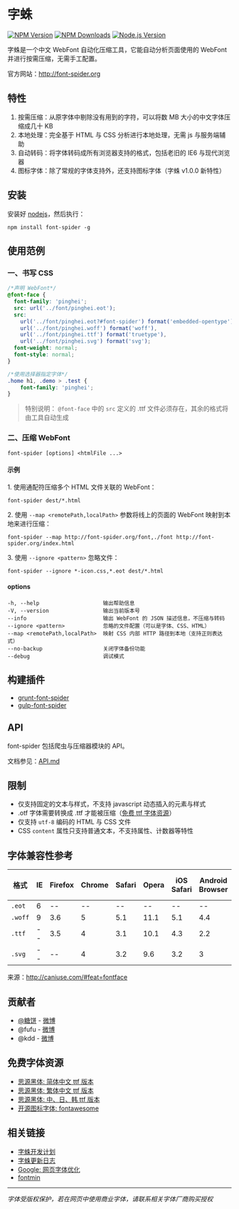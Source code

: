 # 字蛛

[][node-version-url][![NPM Version][npm-image]][npm-url] [![NPM Downloads][downloads-image]][downloads-url] [![Node.js Version][node-version-image]][node-version-url]

字蛛是一个中文 WebFont 自动化压缩工具，它能自动分析页面使用的 WebFont 并进行按需压缩，无需手工配置。

官方网站：<http://font-spider.org>

## 特性

1. 按需压缩：从原字体中剔除没有用到的字符，可以将数 MB 大小的中文字体压缩成几十 KB
2. 本地处理：完全基于 HTML 与 CSS 分析进行本地处理，无需 js 与服务端辅助
3. 自动转码：将字体转码成所有浏览器支持的格式，包括老旧的 IE6 与现代浏览器
4. 图标字体：除了常规的字体支持外，还支持图标字体（字蛛 v1.0.0 新特性）

## 安装

安装好 [nodejs](http://nodejs.org)，然后执行：

``` shell
npm install font-spider -g
```

## 使用范例

### 一、书写 CSS

``` css
/*声明 WebFont*/
@font-face {
  font-family: 'pinghei';
  src: url('../font/pinghei.eot');
  src:
    url('../font/pinghei.eot?#font-spider') format('embedded-opentype'),
    url('../font/pinghei.woff') format('woff'),
    url('../font/pinghei.ttf') format('truetype'),
    url('../font/pinghei.svg') format('svg');
  font-weight: normal;
  font-style: normal;
}

/*使用选择器指定字体*/
.home h1, .demo > .test {
    font-family: 'pinghei';
}
```

> 特别说明： `@font-face` 中的 `src` 定义的 .ttf 文件必须存在，其余的格式将由工具自动生成

### 二、压缩 WebFont

``` shell
font-spider [options] <htmlFile ...>
```

#### 示例

1\. 使用通配符压缩多个 HTML 文件关联的 WebFont：

``` shell
font-spider dest/*.html
```

2\. 使用 `--map <remotePath,localPath>` 参数将线上的页面的 WebFont 映射到本地来进行压缩：

``` shell
font-spider --map http://font-spider.org/font,./font http://font-spider.org/index.html
```

3\. 使用 `--ignore <pattern>` 忽略文件：

``` shell
font-spider --ignore *-icon.css,*.eot dest/*.html
```

#### options

``` shell
-h, --help                    输出帮助信息
-V, --version                 输出当前版本号
--info                        输出 WebFont 的 JSON 描述信息，不压缩与转码
--ignore <pattern>            忽略的文件配置（可以是字体、CSS、HTML）
--map <remotePath,localPath>  映射 CSS 内部 HTTP 路径到本地（支持正则表达式）
--no-backup                   关闭字体备份功能
--debug                       调试模式
```

## 构建插件

- [grunt-font-spider](https://github.com/aui/grunt-font-spider)
- [gulp-font-spider](https://github.com/aui/gulp-font-spider)

## API

font-spider 包括爬虫与压缩器模块的 API。

文档参见：[API.md](./API.md)

## 限制

- 仅支持固定的文本与样式，不支持 javascript 动态插入的元素与样式
- .otf 字体需要转换成 .ttf 才能被压缩（[免费 ttf 字体资源](#字体资源)）
- 仅支持 `utf-8` 编码的 HTML 与 CSS 文件
- CSS `content` 属性只支持普通文本，不支持属性、计数器等特性

## 字体兼容性参考

| 格式      | IE   | Firefox | Chrome | Safari | Opera | iOS Safari | Android Browser | Chrome for Android | 
| ------- | ---- | ------- | ------ | ------ | ----- | ---------- | --------------- | ------------------ | 
| `.eot`  | 6    | --      | --     | --     | --    | --         | --              | --                 | 
| `.woff` | 9    | 3.6     | 5      | 5.1    | 11.1  | 5.1        | 4.4             | 36                 | 
| `.ttf`  | --   | 3.5     | 4      | 3.1    | 10.1  | 4.3        | 2.2             | 36                 | 
| `.svg`  | --   | --      | 4      | 3.2    | 9.6   | 3.2        | 3               | 36                 | 

来源：<http://caniuse.com/#feat=fontface>

## 贡献者

- [@糖饼](https://github.com/aui) - [微博](http://www.weibo.com/planeart)
- @fufu  - [微博](http://www.weibo.com/u/1715968673)
- @kdd - [微博](http://www.weibo.com/kddie)

## 免费字体资源

- [思源黑体: 简体中文 ttf 版本](https://github.com/aui/free-fonts/archive/1.001-SimplifiedChinese.zip)
- [思源黑体: 繁体中文 ttf 版本](https://github.com/aui/free-fonts/archive/1.001-TraditionalChinese.zip)
- [思源黑体: 中、日、韩 ttf 版本](https://mega.nz/#!PZxFSYQI!ICvNugaFX_y4Mh003-S3fao1zU0uNpeSyprdmvHDnwc)
- [开源图标字体: fontawesome](http://fontawesome.io)

## 相关链接

- [字蛛开发计划](https://github.com/aui/font-spider/issues/2)
- [字蛛更新日志](./CHANGELOG.md)
- [Google: 网页字体优化](https://developers.google.com/web/fundamentals/performance/optimizing-content-efficiency/webfont-optimization?hl=zh-cn)
- [fontmin](https://github.com/ecomfe/fontmin)

------

*字体受版权保护，若在网页中使用商业字体，请联系相关字体厂商购买授权*

[npm-image]: https://img.shields.io/npm/v/font-spider.svg
[npm-url]: https://npmjs.org/package/font-spider
[node-version-image]: https://img.shields.io/node/v/font-spider.svg
[node-version-url]: http://nodejs.org/download/
[downloads-image]: https://img.shields.io/npm/dm/font-spider.svg
[downloads-url]: https://npmjs.org/package/font-spider